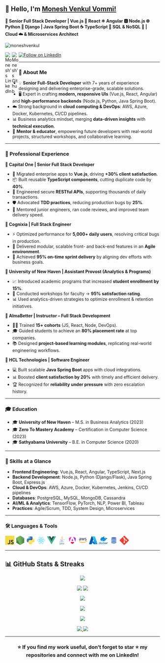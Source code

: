 ## 👋 Hello, I'm [Monesh Venkul Vommi!](https://moneshvenkul.github.io/)  
**🚀 Senior Full Stack Developer | Vue.js 🎨 React ⚛️ Angular 🅰️ Node.js 🌐 Python 🐍 Django | Java Spring Boot ☕ TypeScript 📜 SQL & NoSQL 💾 | Cloud ☁️ & Microservices Architect**

<p align="left"> 
  <img src="https://komarev.com/ghpvc/?username=moneshvenkul&base=100000&label=Profile%20Views&color=brightgreen&style=for-the-badge" alt="moneshvenkul" /> 
</p>

<a href="https://www.linkedin.com/in/monesh-venkul-vommi-8a80b6174/">
  <img align="left" alt="Monesh's LinkedIn" width="22px" src="https://cdn.jsdelivr.net/npm/simple-icons@v3/icons/linkedin.svg" />
</a>
<a href="https://github.com/moneshvenkul">
  <img align="left" alt="Monesh's Github" width="22px" src="https://cdn.jsdelivr.net/npm/simple-icons@v3/icons/github.svg" />
</a>

[![Follow on LinkedIn](https://img.shields.io/badge/Follow%20on%20LinkedIn-%230A66C2.svg?style=for-the-badge&logo=LinkedIn&logoColor=white)](https://www.linkedin.com/comm/mynetwork/discovery-see-all?usecase=PEOPLE_FOLLOWS&followMember=monesh-venkul-vommi-8a80b6174)

---

### 🌟 About Me

- 💡 **Senior Full-Stack Developer** with 7+ years of experience designing and delivering enterprise-grade, scalable solutions.  
- 🖥️ Expert in crafting **modern, responsive UIs** (Vue.js, React, Angular) and **high-performance backends** (Node.js, Python, Java Spring Boot).  
- ☁️ Strong background in **cloud computing & DevOps**: AWS, Azure, Docker, Kubernetes, CI/CD pipelines.  
- 📊 Business analytics mindset, merging **data-driven insights** with **technical execution**.  
- 🤝 **Mentor & educator**, empowering future developers with real-world projects, structured workshops, and collaborative learning.  

---

### 💼 Professional Experience

**🔹 Capital One | Senior Full Stack Developer**  
- 🚀 Migrated enterprise apps to **Vue.js**, driving **+30% client satisfaction**.  
- 📦 Built reusable **TypeScript components**, cutting duplicate code by **40%**.  
- 🔗 Engineered secure **RESTful APIs**, supporting thousands of daily transactions.  
- 🛡️ Advocated **TDD practices**, reducing production bugs by **25%**.  
- 🤝 Mentored junior engineers, ran code reviews, and improved team delivery speed.  

**🔹 Cognixia | Full Stack Engineer**  
- ⚡ Optimized performance for **5,000+ daily users**, resolving critical bugs in production.  
- 🧩 Delivered modular, scalable front- and back-end features in an **Agile environment**.  
- 🎯 Achieved **95% on-time sprint delivery** by aligning dev efforts with business goals.  

**🔹 University of New Haven | Assistant Provost (Analytics & Programs)**  
- 📈 Introduced academic programs that increased **student enrollment by 15%**.  
- 🏅 Conducted workshops for faculty → **95% satisfaction rating**.  
- 📊 Used analytics-driven strategies to optimize enrollment & retention initiatives.  

**🔹 AlmaBetter | Instructor – Full Stack Development**  
- 👨‍🏫 Trained **15+ cohorts** (JS, React, Node, DevOps).  
- 🎓 Guided students to achieve an **80% placement rate** at top companies.  
- 📚 Designed **project-based learning modules**, replicating real-world engineering workflows.  

**🔹 HCL Technologies | Software Engineer**  
- 💻 Built scalable **Java Spring Boot** apps with cloud integrations.  
- 📊 Boosted **client satisfaction by 20%** with timely and efficient delivery.  
- 🏆 Recognized for **reliability under pressure** with zero escalation history.  

---

### 🎓 Education

- 🎓 **University of New Haven** – M.S. in Business Analytics (2023)  
- 🎓 **Zero To Mastery Academy** – Certification in Computer Science (2023)  
- 🎓 **Sathyabama University** – B.E. in Computer Science (2020)  

---

### 🌟 Skills at a Glance

- **Frontend Engineering**: Vue.js, React, Angular, TypeScript, Next.js  
- **Backend Development**: Node.js, Python (Django/Flask), Java Spring Boot, Express.js  
- **Cloud & DevOps**: AWS, Azure, Docker, Kubernetes, Jenkins, CI/CD pipelines  
- **Databases**: PostgreSQL, MySQL, MongoDB, Cassandra  
- **AI/ML & Analytics**: TensorFlow, PyTorch, NLP, Power BI, Tableau  
- **Practices**: Agile/Scrum, TDD, System Design, Microservices  

---

### 🛠️ Languages & Tools

<p align="left">
  <img height="30" src="https://raw.githubusercontent.com/github/explore/main/topics/javascript/javascript.png">
  <img height="30" src="https://raw.githubusercontent.com/github/explore/main/topics/nodejs/nodejs.png">
  <img height="30" src="https://raw.githubusercontent.com/github/explore/main/topics/python/python.png">
  <img height="30" src="https://raw.githubusercontent.com/github/explore/main/topics/react/react.png">
  <img height="30" src="https://raw.githubusercontent.com/github/explore/main/topics/vue/vue.png">
  <img height="30" src="https://raw.githubusercontent.com/github/explore/main/topics/java/java.png">
  <img height="30" src="https://raw.githubusercontent.com/github/explore/main/topics/angular/angular.png">
  <img height="30" src="https://raw.githubusercontent.com/github/explore/main/topics/aws/aws.png">
  <img height="30" src="https://raw.githubusercontent.com/github/explore/main/topics/azure/azure.png">
  <img height="30" src="https://raw.githubusercontent.com/github/explore/main/topics/docker/docker.png">
  <img height="30" src="https://raw.githubusercontent.com/github/explore/main/topics/sql/sql.png">
  <img height="30" src="https://raw.githubusercontent.com/github/explore/main/topics/git/git.png">
</p>

---

## 📊 GitHub Stats & Streaks

<p align="center">
  <img src="https://img.shields.io/badge/Profile%20Grade-A++-brightgreen?style=for-the-badge&logo=github" />
</p>

<p align="center">
  <img src="https://github-readme-stats.vercel.app/api?username=moneshvenkul&show_icons=true&count_private=true&include_all_commits=true&theme=tokyonight&hide_border=true" height="165" />
  <img src="https://github-readme-streak-stats.herokuapp.com?user=moneshvenkul&theme=tokyonight&hide_border=true" height="165" />
</p>

<p align="center">
  <img src="https://github-readme-stats.vercel.app/api/top-langs/?username=moneshvenkul&layout=compact&langs_count=8&theme=tokyonight&hide_border=true" height="165" />
</p>

<p align="center">
  <img src="https://github-profile-trophy.vercel.app/?username=moneshvenkul&theme=onedark&no-frame=true&margin-w=10&row=1&column=6" />
</p>

<p align="center">
  <img src="https://github-readme-activity-graph.vercel.app/graph?username=moneshvenkul&theme=tokyo-night&hide_border=true&area=true" />
</p>

<p align="center">
  <a href="https://github.com/moneshvenkul?tab=followers">
    <img src="https://img.shields.io/github/followers/moneshvenkul?label=Follow&style=for-the-badge" />
  </a>
  <a href="https://github.com/moneshvenkul?tab=repositories">
    <img src="https://img.shields.io/badge/Explore_Repos-100000?style=for-the-badge&logo=github&logoColor=white&labelColor=24292e&color=2ea44f" />
  </a>
</p>

---

<div align="center">

### ⭐ If you find my work useful, don’t forget to star ⭐ my repositories and connect with me on LinkedIn!

</div>

